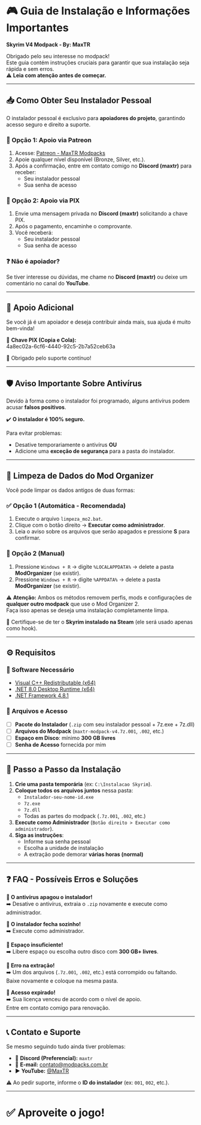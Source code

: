# 🎮 Guia de Instalação e Informações Importantes  
**Skyrim V4 Modpack - By: MaxTR**

Obrigado pelo seu interesse no modpack!  
Este guia contém instruções cruciais para garantir que sua instalação seja rápida e sem erros.  
⚠️ **Leia com atenção antes de começar.**

---

## 📥 Como Obter Seu Instalador Pessoal

O instalador pessoal é exclusivo para **apoiadores do projeto**, garantindo acesso seguro e direito a suporte.

### 🔹 Opção 1: Apoio via Patreon
1. Acesse: [Patreon - MaxTR Modpacks](https://patreon.com/maxtrmodpacks)  
2. Apoie qualquer nível disponível (Bronze, Silver, etc.).  
3. Após a confirmação, entre em contato comigo no **Discord (maxtr)** para receber:  
   - Seu instalador pessoal  
   - Sua senha de acesso  

### 🔹 Opção 2: Apoio via PIX
1. Envie uma mensagem privada no **Discord (maxtr)** solicitando a chave PIX.  
2. Após o pagamento, encaminhe o comprovante.  
3. Você receberá:  
   - Seu instalador pessoal  
   - Sua senha de acesso  

### ❓ Não é apoiador?
Se tiver interesse ou dúvidas, me chame no **Discord (maxtr)** ou deixe um comentário no canal do **YouTube**.

---

## 💎 Apoio Adicional
Se você já é um apoiador e deseja contribuir ainda mais, sua ajuda é muito bem-vinda!  

📌 **Chave PIX (Copia e Cola):**  
4a8ec02a-6cf6-4440-92c5-2b7a52ceb63a


🙏 Obrigado pelo suporte contínuo!

---

## 🛡️ Aviso Importante Sobre Antivírus
Devido à forma como o instalador foi programado, alguns antivírus podem acusar **falsos positivos**.

✔️ **O instalador é 100% seguro.**  

Para evitar problemas:  
- Desative temporariamente o antivírus **OU**  
- Adicione uma **exceção de segurança** para a pasta do instalador.

---

## 🧹 Limpeza de Dados do Mod Organizer

Você pode limpar os dados antigos de duas formas:

### ✅ Opção 1 (Automática - Recomendada)
1. Execute o arquivo `limpeza_mo2.bat`.  
2. Clique com o botão direito → **Executar como administrador**.  
3. Leia o aviso sobre os arquivos que serão apagados e pressione **S** para confirmar.  

### 🔄 Opção 2 (Manual)
1. Pressione `Windows + R` → digite `%LOCALAPPDATA%` → delete a pasta **ModOrganizer** (se existir).  
2. Pressione `Windows + R` → digite `%APPDATA%` → delete a pasta **ModOrganizer** (se existir).  

⚠️ **Atenção:** Ambos os métodos removem perfis, mods e configurações de **qualquer outro modpack** que use o Mod Organizer 2.  
Faça isso apenas se deseja uma instalação completamente limpa.  

📌 Certifique-se de ter o **Skyrim instalado na Steam** (ele será usado apenas como hook).

---

## ⚙️ Requisitos

### 🔧 Software Necessário
- [Visual C++ Redistributable (x64)](https://learn.microsoft.com/en-us/cpp/windows/latest-supported-vc-redist?view=msvc-170)  
- [.NET 8.0 Desktop Runtime (x64)](https://dotnet.microsoft.com/pt-br/download/dotnet/8.0)  
- [.NET Framework 4.8.1](https://dotnet.microsoft.com/pt-br/download/dotnet-framework/net481)  

### 📂 Arquivos e Acesso
- [ ] **Pacote do Instalador** (`.zip` com seu instalador pessoal + 7z.exe + 7z.dll)  
- [ ] **Arquivos do Modpack** (`maxtr-modpack-v4.7z.001`, `.002`, etc.)  
- [ ] **Espaço em Disco**: mínimo **300 GB livres**  
- [ ] **Senha de Acesso** fornecida por mim  

---

## 🚀 Passo a Passo da Instalação

1. **Crie uma pasta temporária** (ex: `C:\Instalacao Skyrim`).  
2. **Coloque todos os arquivos juntos** nessa pasta:  
   - `Instalador-seu-nome-id.exe`  
   - `7z.exe`  
   - `7z.dll`  
   - Todas as partes do modpack (`.7z.001`, `.002`, etc.)  
3. **Execute como Administrador** (`Botão direito > Executar como administrador`).  
4. **Siga as instruções**:  
   - Informe sua senha pessoal  
   - Escolha a unidade de instalação  
   - A extração pode demorar **várias horas (normal)**  

---

## ❓ FAQ - Possíveis Erros e Soluções

**🔴 O antivírus apagou o instalador!**  
➡️ Desative o antivírus, extraia o `.zip` novamente e execute como administrador.  

**🔴 O instalador fecha sozinho!**  
➡️ Execute como administrador.  

**🔴 Espaço insuficiente!**  
➡️ Libere espaço ou escolha outro disco com **300 GB+ livres**.  

**🔴 Erro na extração!**  
➡️ Um dos arquivos (`.7z.001`, `.002`, etc.) está corrompido ou faltando.  
Baixe novamente e coloque na mesma pasta.  

**🔴 Acesso expirado!**  
➡️ Sua licença venceu de acordo com o nível de apoio.  
Entre em contato comigo para renovação.  

---

## 📞 Contato e Suporte

Se mesmo seguindo tudo ainda tiver problemas:  

- 💬 **Discord (Preferencial):** `maxtr`  
- 📧 **E-mail:** contato@modpacks.com.br  
- ▶️ **YouTube:** [@MaxTR](https://www.youtube.com/@MaxTR)  

⚠️ Ao pedir suporte, informe o **ID do instalador** (ex: `001`, `002`, etc.).

---

# ✅ Aproveite o jogo!


